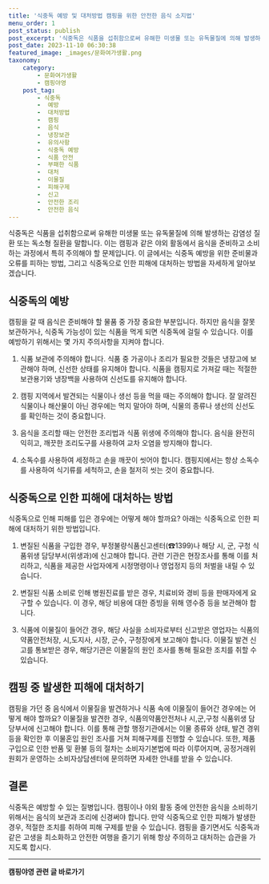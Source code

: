 ```yaml
---
title: '식중독 예방 및 대처방법 캠핑을 위한 안전한 음식 소지법'
menu_order: 1
post_status: publish
post_excerpt: '식중독은 식품을 섭취함으로써 유해한 미생물 또는 유독물질에 의해 발생하는 감염성 질환 또는 독소형 질환을 말합니다. 이는 캠핑과 같은 야외 활동에서 음식을 준비하고 소비하는 과정에서 특히 주의해야 할 문제입니다. 이 글에서는 식중독 예방을 위한 준비물과 오류를 피하는 방법, 그리고 식중독으로 인한 피해에 대처하는 방법을 자세하게 알아보겠습니다.'
post_date: 2023-11-10 06:30:38
featured_image: _images/문화여가생활.png
taxonomy:
    category:
        - 문화여가생활
        - 캠핑야영
    post_tag:
        - 식중독
        -  예방
        -  대처방법
        -  캠핑
        -  음식
        -  냉장보관
        -  유의사항
        -  식중독 예방
        -  식품 안전
        -  부패한 식품
        -  대처
        -  이물질
        -  피해구제
        -  신고
        -  안전한 조리
        -  안전한 음식
---
```



식중독은 식품을 섭취함으로써 유해한 미생물 또는 유독물질에 의해 발생하는 감염성 질환 또는 독소형 질환을 말합니다. 이는 캠핑과 같은 야외 활동에서 음식을 준비하고 소비하는 과정에서 특히 주의해야 할 문제입니다. 이 글에서는 식중독 예방을 위한 준비물과 오류를 피하는 방법, 그리고 식중독으로 인한 피해에 대처하는 방법을 자세하게 알아보겠습니다.

## 식중독의 예방

캠핑을 갈 때 음식은 준비해야 할 물품 중 가장 중요한 부분입니다. 하지만 음식을 잘못 보관하거나, 식중독 가능성이 있는 식품을 먹게 되면 식중독에 걸릴 수 있습니다. 이를 예방하기 위해서는 몇 가지 주의사항을 지켜야 합니다.

1. 식품 보관에 주의해야 합니다. 식품 중 가공이나 조리가 필요한 것들은 냉장고에 보관해야 하며, 신선한 상태를 유지해야 합니다. 식품을 캠핑지로 가져갈 때는 적절한 보관용기와 냉장백을 사용하여 신선도를 유지해야 합니다.

2. 캠핑 지역에서 발견되는 식물이나 생선 등을 먹을 때는 주의해야 합니다. 잘 알려진 식물이나 해산물이 아닌 경우에는 먹지 말아야 하며, 식물의 종류나 생선의 신선도를 확인하는 것이 중요합니다.

3. 음식을 조리할 때는 안전한 조리법과 식품 위생에 주의해야 합니다. 음식을 완전히 익히고, 깨끗한 조리도구를 사용하여 교차 오염을 방지해야 합니다.

4. 소독수를 사용하여 세정하고 손을 깨끗이 씻어야 합니다. 캠핑지에서는 항상 소독수를 사용하여 식기류를 세척하고, 손을 철저히 씻는 것이 중요합니다.

## 식중독으로 인한 피해에 대처하는 방법

식중독으로 인해 피해를 입은 경우에는 어떻게 해야 할까요? 아래는 식중독으로 인한 피해에 대처하기 위한 방법입니다.

1. 변질된 식품을 구입한 경우, 부정불량식품신고센터(☎1399)나 해당 시, 군, 구청 식품위생 담당부서(위생과)에 신고해야 합니다. 관련 기관은 현장조사를 통해 이를 처리하고, 식품을 제공한 사업자에게 시정명령이나 영업정지 등의 처벌을 내릴 수 있습니다.

2. 변질된 식품 소비로 인해 병원진료를 받은 경우, 치료비와 경비 등을 판매자에게 요구할 수 있습니다. 이 경우, 해당 비용에 대한 증빙을 위해 영수증 등을 보관해야 합니다.

3. 식품에 이물질이 들어간 경우, 해당 사실을 소비자로부터 신고받은 영업자는 식품의약품안전처장, 시,도지사, 시장, 군수, 구청장에게 보고해야 합니다. 이물질 발견 신고를 통보받은 경우, 해당기관은 이물질의 원인 조사를 통해 필요한 조치를 취할 수 있습니다.

## 캠핑 중 발생한 피해에 대처하기

캠핑을 가던 중 음식에서 이물질을 발견하거나 식품 속에 이물질이 들어간 경우에는 어떻게 해야 할까요? 이물질을 발견한 경우, 식품의약품안전처나 시,군,구청 식품위생 담당부서에 신고해야 합니다. 이를 통해 관할 행정기관에서는 이물 종류와 상태, 발견 경위 등을 확인한 후 이물혼입 원인 조사를 거쳐 피해구제를 진행할 수 있습니다. 또한, 제품 구입으로 인한 반품 및 환불 등의 절차는 소비자기본법에 따라 이루어지며, 공정거래위원회가 운영하는 소비자상담센터에 문의하면 자세한 안내를 받을 수 있습니다.

## 결론

식중독은 예방할 수 있는 질병입니다. 캠핑이나 야외 활동 중에 안전한 음식을 소비하기 위해서는 음식의 보관과 조리에 신경써야 합니다. 만약 식중독으로 인한 피해가 발생한 경우, 적절한 조치를 취하여 피해 구제를 받을 수 있습니다. 캠핑을 즐기면서도 식중독과 같은 고생을 최소화하고 안전한 여행을 즐기기 위해 항상 주의하고 대처하는 습관을 가지도록 합시다.
<!-- wp:separator -->
<hr class="wp-block-separator has-alpha-channel-opacity"/>
<!-- /wp:separator -->

<!-- wp:group {"backgroundColor":"base","layout":{"type":"constrained"}} -->
<div class="wp-block-group has-base-background-color has-background"><!-- wp:paragraph {"align":"center","fontSize":"medium"} -->
<p class="has-text-align-center has-large-font-size"><strong>캠핑야영 관련 글 바로가기</strong></p>
<!-- /wp:paragraph -->


<!-- wp:latest-posts
{"categories":[{"id":16146,"count":19,"description":"","link":"https://uknowlaw.com/category/%ec%ba%a0%ed%95%91%ec%95%bc%ec%98%81/","name":"캠핑야영","slug":"캠핑야영","taxonomy":"category","parent":0,"meta":[],"_links":{"self":[{"href":"https://uknowlaw.com/wp-json/wp/v2/categories/16146"}],"collection":[{"href":"https://uknowlaw.com/wp-json/wp/v2/categories"}],"about":[{"href":"https://uknowlaw.com/wp-json/wp/v2/taxonomies/category"}],"wp:post_type":[{"href":"https://uknowlaw.com/wp-json/wp/v2/posts?categories=16146"}],"curies":[{"name":"wp","href":"https://api.w.org/{rel}","templated":true}]}}],"postsToShow":100,"excerptLength":28,"postLayout":"grid","columns":2,"featuredImageAlign":"left","featuredImageSizeSlug":"large","fontSize":"small"} /--></div>
<!-- /wp:group -->